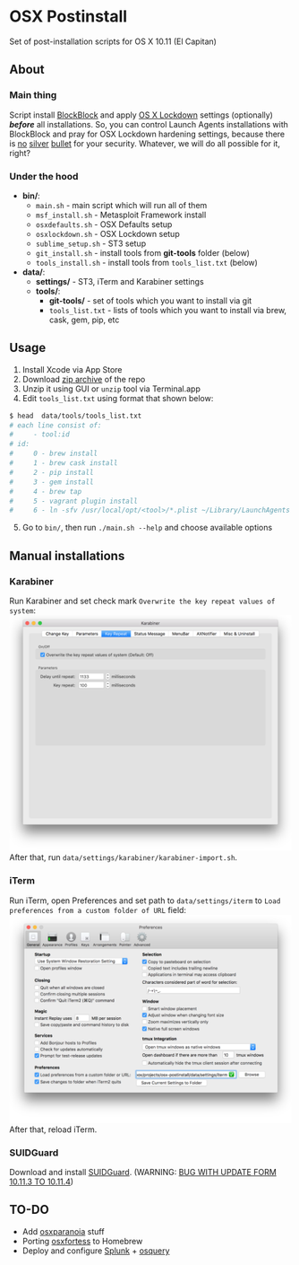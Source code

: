 # OSX Postinstall

Set of post-installation scripts for OS X 10.11 (El Capitan)

## About

### Main thing

Script install [BlockBlock](https://objective-see.com/products/blockblock.html) and apply [OS X Lockdown](https://github.com/SummitRoute/osxlockdown) settings (optionally) ***before*** all installations. So, you can control Launch Agents installations with BlockBlock and pray for OSX Lockdown hardening settings, because there is [no](http://www.pcworld.com/article/3035682/security/hackers-planted-a-backdoor-inside-a-compromised-version-of-linux-mint.html) [silver](http://www.macrumors.com/2016/03/07/transmission-malware-downloaded-6500-times/) [bullet](http://arstechnica.com/security/2015/07/how-a-russian-hacker-made-45000-selling-a-zero-day-flash-exploit-to-hacking-team/) for your security. Whatever, we will do all possible for it, right?

### Under the hood

- **bin/**:
  + `main.sh` - main script which will run all of them
  + `msf_install.sh` - Metasploit Framework install
  + `osxdefaults.sh` - OSX Defaults setup
  + `osxlockdown.sh` - OSX Lockdown setup
  + `sublime_setup.sh` - ST3 setup
  + `git_install.sh` - install tools from **git-tools** folder (below)
  + `tools_install.sh` - install tools from `tools_list.txt` (below)
- **data/**:
  + **settings/** - ST3, iTerm and Karabiner settings
  + **tools/**:
    * **git-tools/** - set of tools which you want to install via git
    * `tools_list.txt` - lists of tools which you want to install via brew, cask, gem, pip, etc

## Usage

1. Install Xcode via App Store
2. Download [zip archive](https://github.com/yugoslavskiy/osx-postinstall/archive/master.zip) of the repo
3. Unzip it using GUI or `unzip` tool via Terminal.app
4. Edit `tools_list.txt` using format that shown below:
  ```bash
$ head  data/tools/tools_list.txt
# each line consist of:
#     - tool:id
# id:
#     0 - brew install
#     1 - brew cask install
#     2 - pip install
#     3 - gem install
#     4 - brew tap
#     5 - vagrant plugin install
#     6 - ln -sfv /usr/local/opt/<tool>/*.plist ~/Library/LaunchAgents
  ```

5. Go to `bin/`, then run `./main.sh --help` and choose available options

## Manual installations

### Karabiner 

Run Karabiner and set check mark `Overwrite the key repeat values of system`:
![Karabiner.png](img/Karabiner.png)
After that, run `data/settings/karabiner/karabiner-import.sh`.

### iTerm

Run iTerm, open Preferences and set path to `data/settings/iterm` to `Load preferences from a custom folder of URL` field:
![iTerm.png](img/iTerm.png)
After that, reload iTerm.

### SUIDGuard

Download and install [SUIDGuard](https://github.com/sektioneins/SUIDGuard). (WARNING: [BUG WITH UPDATE FORM 10.11.3 TO 10.11.4](https://github.com/sektioneins/SUIDGuard/issues/12))

## TO-DO

- Add [osxparanoia](https://github.com/l1k/osxparanoia) stuff
- Porting [osxfortess](https://github.com/essandess/osxfortress) to Homebrew
- Deploy and configure [Splunk](http://www.splunk.com/) + [osquery](https://github.com/facebook/osquery)
